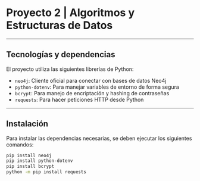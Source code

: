 # Proyecto 2 | Algoritmos y Estructuras de Datos

---

## Tecnologías y dependencias

El proyecto utiliza las siguientes librerías de Python:

- `neo4j`: Cliente oficial para conectar con bases de datos Neo4j  
- `python-dotenv`: Para manejar variables de entorno de forma segura  
- `bcrypt`: Para manejo de encriptación y hashing de contraseñas  
- `requests`: Para hacer peticiones HTTP desde Python  

---

## Instalación

Para instalar las dependencias necesarias, se deben ejecutar los siguientes comandos:

```bash
pip install neo4j
pip install python-dotenv
pip install bcrypt
python -m pip install requests